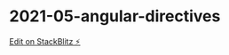 # 2021-05-angular-directives

[Edit on StackBlitz ⚡️](https://stackblitz.com/edit/2021-05-angular-directives)